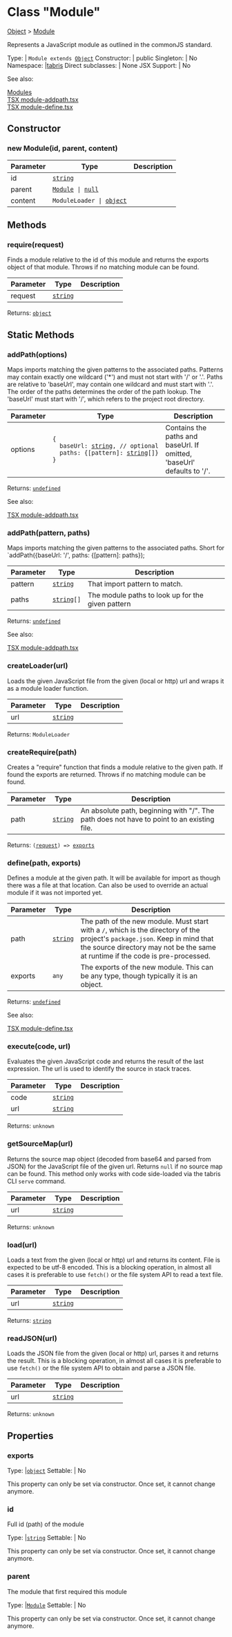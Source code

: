 ---
---
# Class "Module"

<a href="https://developer.mozilla.org/en-US/docs/Web/JavaScript/Reference/Global_Objects/Object" title="View &quot;Object&quot; on MDN">Object</a> > <a href="#" >Module</a>

Represents a JavaScript module as outlined in the commonJS standard.


Type: | <code style="white-space: nowrap">Module extends <a href="https://developer.mozilla.org/en-US/docs/Web/JavaScript/Reference/Global_Objects/Object" title="View &quot;Object&quot; on MDN">Object</a></code>
Constructor: | public
Singleton: | No
Namespace: |<a href="../modules.html#startup" >tabris</a>
Direct subclasses: | None
JSX Support: | No



See also:
  
[Modules](../modules.md)  
[<span class='language tsx'>TSX</span> module-addpath.tsx](https://playground.tabris.com/?gitref=v3.7.0&snippet=module-addpath.tsx)  
[<span class='language tsx'>TSX</span> module-define.tsx](https://playground.tabris.com/?gitref=v3.7.0&snippet=module-define.tsx)

## Constructor

### new Module(id, parent, content)

Parameter|Type|Description
-|-|-
id | <code style="white-space: nowrap"><a href="https://developer.mozilla.org/en-US/docs/Web/JavaScript/Data_structures#String_type" title="View &quot;string&quot; on MDN">string</a></code> | 
parent | <code style="white-space: nowrap"><a href="#" >Module</a> &#124; <a href="https://developer.mozilla.org/en-US/docs/Web/JavaScript/Data_structures#Null_type" title="View &quot;null&quot; on MDN">null</a></code> | 
content | <code style="white-space: nowrap">ModuleLoader &#124; <a href="https://developer.mozilla.org/en-US/docs/Web/JavaScript/Reference/Global_Objects/Object" title="View &quot;Object&quot; on MDN">object</a></code> | 

## Methods

### require(request)



Finds a module relative to the id of this module and returns the exports object of that module. Throws if no matching module can be found.


Parameter|Type|Description
-|-|-
request | <code style="white-space: nowrap"><a href="https://developer.mozilla.org/en-US/docs/Web/JavaScript/Data_structures#String_type" title="View &quot;string&quot; on MDN">string</a></code> | 


Returns: <code style="white-space: nowrap"><a href="https://developer.mozilla.org/en-US/docs/Web/JavaScript/Reference/Global_Objects/Object" title="View &quot;Object&quot; on MDN">object</a></code>

## Static Methods

### addPath(options)



Maps imports matching the given patterns to the associated paths. Patterns may contain exactly one wildcard ('*') and must not start with '/' or '.'. Paths are relative to 'baseUrl', may contain one wildcard and must start with '.'. The order of the paths determines the order of the path lookup. The 'baseUrl' must start with '/', which refers to the project root directory.


Parameter|Type|Description
-|-|-
options | <code style="white-space: nowrap">{<br/>&nbsp;&nbsp;baseUrl: <a href="https://developer.mozilla.org/en-US/docs/Web/JavaScript/Data_structures#String_type" title="View &quot;string&quot; on MDN">string</a>, // optional<br/>&nbsp;&nbsp;paths: {[pattern]: <a href="https://developer.mozilla.org/en-US/docs/Web/JavaScript/Data_structures#String_type" title="View &quot;string&quot; on MDN">string</a>[]}<br/>}</code> | Contains the paths and baseUrl. If omitted, 'baseUrl' defaults to '/'.


Returns: <code style="white-space: nowrap"><a href="https://developer.mozilla.org/en-US/docs/Web/JavaScript/Data_structures#Undefined_type" title="View &quot;undefined&quot; on MDN">undefined</a></code>

See also:
  
[<span class='language tsx'>TSX</span> module-addpath.tsx](https://playground.tabris.com/?gitref=v3.7.0&snippet=module-addpath.tsx)

### addPath(pattern, paths)



Maps imports matching the given patterns to the associated paths. Short for `addPath({baseUrl: '/', paths: {[pattern]: paths});


Parameter|Type|Description
-|-|-
pattern | <code style="white-space: nowrap"><a href="https://developer.mozilla.org/en-US/docs/Web/JavaScript/Data_structures#String_type" title="View &quot;string&quot; on MDN">string</a></code> | That import pattern to match.
paths | <code style="white-space: nowrap"><a href="https://developer.mozilla.org/en-US/docs/Web/JavaScript/Data_structures#String_type" title="View &quot;string&quot; on MDN">string</a>[]</code> | The module paths to look up for the given pattern


Returns: <code style="white-space: nowrap"><a href="https://developer.mozilla.org/en-US/docs/Web/JavaScript/Data_structures#Undefined_type" title="View &quot;undefined&quot; on MDN">undefined</a></code>

See also:
  
[<span class='language tsx'>TSX</span> module-addpath.tsx](https://playground.tabris.com/?gitref=v3.7.0&snippet=module-addpath.tsx)

### createLoader(url)



Loads the given JavaScript file from the given (local or http) url and wraps it as a module loader function.


Parameter|Type|Description
-|-|-
url | <code style="white-space: nowrap"><a href="https://developer.mozilla.org/en-US/docs/Web/JavaScript/Data_structures#String_type" title="View &quot;string&quot; on MDN">string</a></code> | 


Returns: <code style="white-space: nowrap">ModuleLoader</code>

### createRequire(path)



Creates a "require" function that finds a module relative to the given path. If found the exports are returned. Throws if no matching module can be found.


Parameter|Type|Description
-|-|-
path | <code style="white-space: nowrap"><a href="https://developer.mozilla.org/en-US/docs/Web/JavaScript/Data_structures#String_type" title="View &quot;string&quot; on MDN">string</a></code> | An absolute path, beginning with "/". The path does not have to point to an existing file.


Returns: <code style="white-space: nowrap">(<a href="https://developer.mozilla.org/en-US/docs/Web/JavaScript/Data_structures#String_type" title="View &quot;string&quot; on MDN">request</a>) => <a href="https://developer.mozilla.org/en-US/docs/Web/JavaScript/Reference/Global_Objects/Object" title="View &quot;Object&quot; on MDN">exports</a></code>

### define(path, exports)



Defines a module at the given path. It will be available for import as though there was a file at that location. Can also be used to override an actual module if it was not imported yet.


Parameter|Type|Description
-|-|-
path | <code style="white-space: nowrap"><a href="https://developer.mozilla.org/en-US/docs/Web/JavaScript/Data_structures#String_type" title="View &quot;string&quot; on MDN">string</a></code> | The path of the new module. Must start with a `/`, which is the directory of the project's `package.json`. Keep in mind that the source directory may not be the same at runtime if the code is pre-processed.
exports | <code style="white-space: nowrap"><a title="Literally any JavaScript value">any</a></code> | The exports of the new module. This can be any type, though typically it is an object.


Returns: <code style="white-space: nowrap"><a href="https://developer.mozilla.org/en-US/docs/Web/JavaScript/Data_structures#Undefined_type" title="View &quot;undefined&quot; on MDN">undefined</a></code>

See also:
  
[<span class='language tsx'>TSX</span> module-define.tsx](https://playground.tabris.com/?gitref=v3.7.0&snippet=module-define.tsx)

### execute(code, url)



Evaluates the given JavaScript code and returns the result of the last expression. The url is used to identify the source in stack traces.


Parameter|Type|Description
-|-|-
code | <code style="white-space: nowrap"><a href="https://developer.mozilla.org/en-US/docs/Web/JavaScript/Data_structures#String_type" title="View &quot;string&quot; on MDN">string</a></code> | 
url | <code style="white-space: nowrap"><a href="https://developer.mozilla.org/en-US/docs/Web/JavaScript/Data_structures#String_type" title="View &quot;string&quot; on MDN">string</a></code> | 


Returns: <code style="white-space: nowrap">unknown</code>

### getSourceMap(url)



Returns the source map object (decoded from base64 and parsed from JSON) for the JavaScript file of the given url. Returns `null` if no source map can be found. This method only works with code side-loaded via the tabris CLI `serve` command.


Parameter|Type|Description
-|-|-
url | <code style="white-space: nowrap"><a href="https://developer.mozilla.org/en-US/docs/Web/JavaScript/Data_structures#String_type" title="View &quot;string&quot; on MDN">string</a></code> | 


Returns: <code style="white-space: nowrap">unknown</code>

### load(url)



Loads a text from the given (local or http) url and returns its content. File is expected to be utf-8 encoded. This is a blocking operation, in almost all cases it is preferable to use `fetch()` or the file system API to read a text file.


Parameter|Type|Description
-|-|-
url | <code style="white-space: nowrap"><a href="https://developer.mozilla.org/en-US/docs/Web/JavaScript/Data_structures#String_type" title="View &quot;string&quot; on MDN">string</a></code> | 


Returns: <code style="white-space: nowrap"><a href="https://developer.mozilla.org/en-US/docs/Web/JavaScript/Data_structures#String_type" title="View &quot;string&quot; on MDN">string</a></code>

### readJSON(url)



Loads the JSON file from the given (local or http) url, parses it and returns the result. This is a blocking operation, in almost all cases it is preferable to use `fetch()` or the file system API to obtain and parse a JSON file.


Parameter|Type|Description
-|-|-
url | <code style="white-space: nowrap"><a href="https://developer.mozilla.org/en-US/docs/Web/JavaScript/Data_structures#String_type" title="View &quot;string&quot; on MDN">string</a></code> | 


Returns: <code style="white-space: nowrap">unknown</code>


## Properties

### exports



Type: |<code style="white-space: nowrap"><a href="https://developer.mozilla.org/en-US/docs/Web/JavaScript/Reference/Global_Objects/Object" title="View &quot;Object&quot; on MDN">object</a></code>
Settable: | No




This property can only be set via constructor. Once set, it cannot change anymore.



### id


Full id (path) of the module

Type: |<code style="white-space: nowrap"><a href="https://developer.mozilla.org/en-US/docs/Web/JavaScript/Data_structures#String_type" title="View &quot;string&quot; on MDN">string</a></code>
Settable: | No




This property can only be set via constructor. Once set, it cannot change anymore.



### parent


The module that first required this module

Type: |<code style="white-space: nowrap"><a href="#" >Module</a></code>
Settable: | No




This property can only be set via constructor. Once set, it cannot change anymore.




